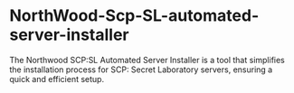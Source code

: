 # NorthWood-Scp-SL-automated-server-installer
 The Northwood SCP:SL Automated Server Installer is a tool that simplifies the installation process for SCP: Secret Laboratory servers, ensuring a quick and efficient setup.
